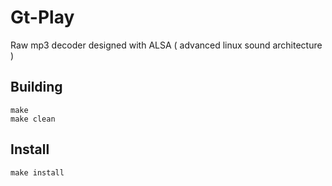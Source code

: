 # Gt-Play
Raw mp3 decoder designed with ALSA ( advanced linux sound architecture )
## Building
```
make
make clean
```
## Install
```
make install
```
